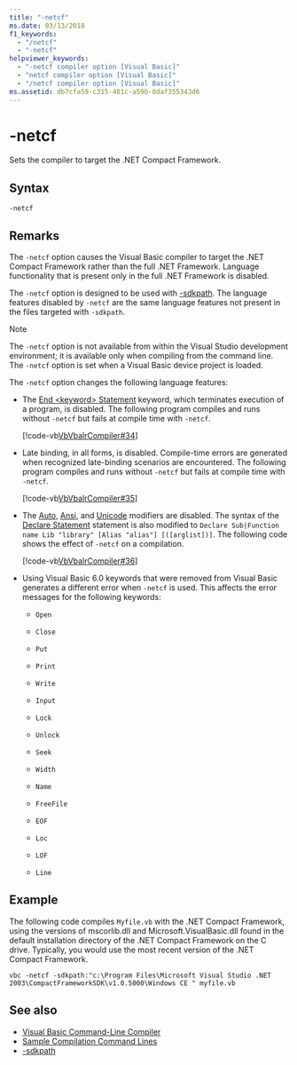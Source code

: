```yaml
---
title: "-netcf"
ms.date: 03/13/2018
f1_keywords:
  - "/netcf"
  - "-netcf"
helpviewer_keywords:
  - "-netcf compiler option [Visual Basic]"
  - "netcf compiler option [Visual Basic]"
  - "/netcf compiler option [Visual Basic]"
ms.assetid: db7cfa59-c315-401c-a59b-0daf355343d6
---
```

# -netcf

Sets the compiler to target the .NET Compact Framework.

## Syntax

```
-netcf
```

## Remarks

The `-netcf` option causes the Visual Basic compiler to target the .NET Compact Framework rather than the full .NET Framework. Language functionality that is present only in the full .NET Framework is disabled.

The `-netcf` option is designed to be used with [-sdkpath](../../../visual-basic/reference/command-line-compiler/sdkpath.md). The language features disabled by `-netcf` are the same language features not present in the files targeted with `-sdkpath`.

> [!NOTE]
> The `-netcf` option is not available from within the Visual Studio development environment; it is available only when compiling from the command line. The `-netcf` option is set when a Visual Basic device project is loaded.

The `-netcf` option changes the following language features:

- The [End \<keyword> Statement](../../../visual-basic/language-reference/statements/end-keyword-statement.md) keyword, which terminates execution of a program, is disabled. The following program compiles and runs without `-netcf` but fails at compile time with `-netcf`.

  [!code-vb[VbVbalrCompiler#34](~/samples/snippets/visualbasic/VS_Snippets_VBCSharp/VbVbalrCompiler/VB/netcf.vb#34)]

- Late binding, in all forms, is disabled. Compile-time errors are generated when recognized late-binding scenarios are encountered. The following program compiles and runs without `-netcf` but fails at compile time with `-netcf`.

  [!code-vb[VbVbalrCompiler#35](~/samples/snippets/visualbasic/VS_Snippets_VBCSharp/VbVbalrCompiler/VB/OptionStrictOff.vb#35)]

- The [Auto](../../../visual-basic/language-reference/modifiers/auto.md), [Ansi](../../../visual-basic/language-reference/modifiers/ansi.md), and [Unicode](../../../visual-basic/language-reference/modifiers/unicode.md) modifiers are disabled. The syntax of the [Declare Statement](../../../visual-basic/language-reference/statements/declare-statement.md) statement is also modified to `Declare Sub|Function name Lib "library" [Alias "alias"] [([arglist])]`. The following code shows the effect of `-netcf` on a compilation.

  [!code-vb[VbVbalrCompiler#36](~/samples/snippets/visualbasic/VS_Snippets_VBCSharp/VbVbalrCompiler/VB/OptionStrictOff.vb#36)]

- Using Visual Basic 6.0 keywords that were removed from Visual Basic generates a different error when `-netcf` is used. This affects the error messages for the following keywords:

  - `Open`

  - `Close`

  - `Put`

  - `Print`

  - `Write`

  - `Input`

  - `Lock`

  - `Unlock`

  - `Seek`

  - `Width`

  - `Name`

  - `FreeFile`

  - `EOF`

  - `Loc`

  - `LOF`

  - `Line`

## Example

The following code compiles `Myfile.vb` with the .NET Compact Framework, using the versions of mscorlib.dll and Microsoft.VisualBasic.dll found in the default installation directory of the .NET Compact Framework on the C drive. Typically, you would use the most recent version of the .NET Compact Framework.

```console
vbc -netcf -sdkpath:"c:\Program Files\Microsoft Visual Studio .NET 2003\CompactFrameworkSDK\v1.0.5000\Windows CE " myfile.vb
```

## See also

- [Visual Basic Command-Line Compiler](../../../visual-basic/reference/command-line-compiler/index.md)
- [Sample Compilation Command Lines](../../../visual-basic/reference/command-line-compiler/sample-compilation-command-lines.md)
- [-sdkpath](../../../visual-basic/reference/command-line-compiler/sdkpath.md)
